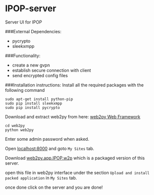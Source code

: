 # IPOP-server
Server UI for IPOP

###External Dependencies:
- pycrypto
- sleekxmpp

###Functionality:
- create a new gvpn
- establish secure connection with client
- send encrypted config files

###Installation instructions:
Install all the required packages with the following command

```
sudo apt-get install python-pip
sudo pip install sleekxmpp
sudo pip install pycrypto
```

Download and extract web2py from here: [web2py Web Framework](http://www.web2py.com/init/default/download)

```
cd web2py
python web2py
```

Enter some admin password when asked.

Open [localhost:8000](http://localhost:8000) and goto `My Sites` tab.

Download [web2py.app.IPOP.w2p](http://www.fileconvoy.com/dfl.php?id=g80c4c172b0cc730899968591481edfb31577a778b) which is a packaged version of this server.

open this file in web2py interface under the section `Upload and install packed application` in `My Sites` tab.

once done click on the server and you are done!


